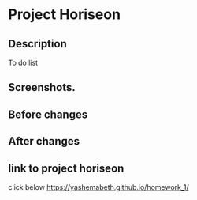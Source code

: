 # Project Horiseon
## Description
To do list
## Screenshots.
## Before changes 
## After changes  
## link to project horiseon
click below
https://yashemabeth.github.io/homework_1/ 